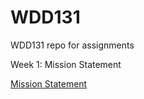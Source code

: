 # WDD131
WDD131 repo for assignments

Week 1: Mission Statement 
<!-- Link to mission folder -->
[Mission Statement](github.com/shumwaynate/WDD131/mission)